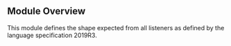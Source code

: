 ## Module Overview

This module defines the shape expected from all listeners as defined by the language specification 2019R3.
